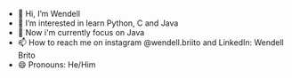 - 👋 Hi, I’m Wendell
- 👀 I’m interested in learn Python, C and Java
- 🌱 Now i'm currently focus on Java
- 📫 How to reach me on instagram @wendell.briito and LinkedIn: Wendell Brito
- 😄 Pronouns: He/Him

<!---
Britowiski/Britowiski is a ✨ special ✨ repository because its `README.md` (this file) appears on your GitHub profile.
You can click the Preview link to take a look at your changes.
--->
